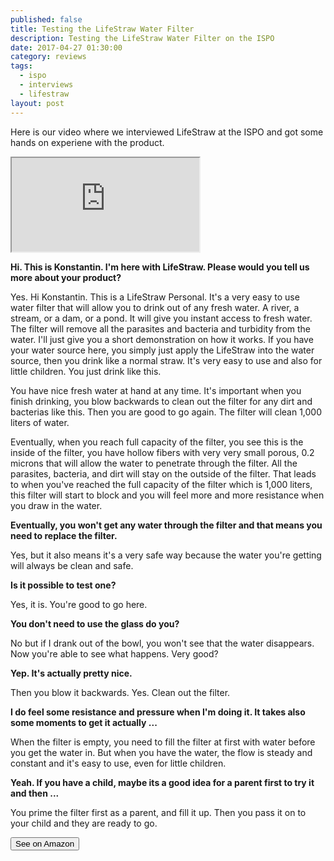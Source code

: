 ```yaml
---
published: false
title: Testing the LifeStraw Water Filter
description: Testing the LifeStraw Water Filter on the ISPO
date: 2017-04-27 01:30:00
category: reviews
tags:
  - ispo
  - interviews
  - lifestraw
layout: post
---
```


Here is our video where we interviewed LifeStraw at the ISPO and got some hands on experiene with the product.

<div class="embed-responsive embed-responsive-16by9">
    <iframe class="embed-responsive-item" src="https://www.youtube.com/embed/f58qpBLo_U4"></iframe>
</div>

<!--more-->

**Hi. This is Konstantin. I'm here with LifeStraw. Please would you tell us more about your product?**

Yes. Hi Konstantin. This is a LifeStraw Personal. It's a very easy to use water filter that will allow you to drink out of any fresh water. A river, a stream, or a dam, or a pond. It will give you instant access to fresh water. The filter will remove all the parasites and bacteria and turbidity from the water. I'll just give you a short demonstration on how it works. If you have your water source here, you simply just apply the LifeStraw into the water source, then you drink like a normal straw. It's very easy to use and also for little children. You just drink like this.

You have nice fresh water at hand at any time. It's important when you finish drinking, you blow backwards to clean out the filter for any dirt and bacterias like this. Then you are good to go again. The filter will clean 1,000 liters of water.

Eventually, when you reach full capacity of the filter, you see this is the inside of the filter, you have hollow fibers with very very small porous, 0.2 microns that will allow the water to penetrate through the filter. All the parasites, bacteria, and dirt will stay on the outside of the filter. That leads to when you've reached the full capacity of the filter which is 1,000 liters, this filter will start to block and you will feel more and more resistance when you draw in the water.

**Eventually, you won't get any water through the filter and that means you need to replace the filter.**

Yes, but it also means it's a very safe way because the water you're getting will always be clean and safe.

**Is it possible to test one?**

Yes, it is. You're good to go here.

**You don't need to use the glass do you?**

No but if I drank out of the bowl, you won't see that the water disappears. Now you're able to see what happens.
Very good?

**Yep. It's actually pretty nice.**

Then you blow it backwards. Yes. Clean out the filter.

**I do feel some resistance and pressure when I'm doing it. It takes also some moments to get it actually ...**

When the filter is empty, you need to fill the filter at first with water before you get the water in. But when you have the water, the flow is steady and constant and it's easy to use, even for little children.

**Yeah. If you have a child, maybe its a good idea for a parent first to try it and then ...**

You prime the filter first as a parent, and fill it up. Then you pass it on to your child and they are ready to go.

<a href="http://amzn.to/2q44jfT" target="_blank" rel="nofollow"><button type="button" class="btn btn-danger">See on Amazon</button></a>

<script type="text/javascript">
amzn_assoc_placement = "adunit0";
amzn_assoc_search_bar = "false";
amzn_assoc_tracking_id = "hikeve-20";
amzn_assoc_ad_mode = "search";
amzn_assoc_ad_type = "smart";
amzn_assoc_marketplace = "amazon";
amzn_assoc_region = "US";
amzn_assoc_title = "Amazon Reviews";
amzn_assoc_default_search_phrase = "LifeStraw";
amzn_assoc_default_category = "All";
amzn_assoc_linkid = "d9f5cf2a41718e1d099e26edea215486";
</script>
<script src="//z-na.amazon-adsystem.com/widgets/onejs?MarketPlace=US"></script>
